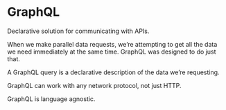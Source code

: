 # GraphQL

Declarative solution for communicating with APIs.

When we make parallel data requests, we’re attempting to get all the data we need immediately at the same time. GraphQL was designed to do just that.

A GraphQL query is a declarative description of the data we’re requesting.

GraphQL can work with any network protocol, not just HTTP.

GraphQL is language agnostic.
